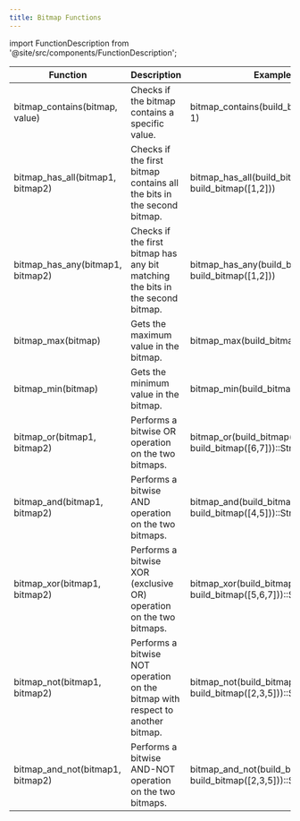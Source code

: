```yaml
---
title: Bitmap Functions
---
```


import FunctionDescription from '@site/src/components/FunctionDescription';

<FunctionDescription description="Introduced: v1.1.45"/>

| Function                         | Description                                                                    | Example                                                            | Result    |
|----------------------------------|--------------------------------------------------------------------------------|--------------------------------------------------------------------|-----------|
| bitmap_contains(bitmap, value)   | Checks if the bitmap contains a specific value.                                | bitmap_contains(build_bitmap([1,4,5]), 1)                          | 1         |
| bitmap_has_all(bitmap1, bitmap2) | Checks if the first bitmap contains all the bits in the second bitmap.         | bitmap_has_all(build_bitmap([1,4,5]), build_bitmap([1,2]))         | 0         |
| bitmap_has_any(bitmap1, bitmap2) | Checks if the first bitmap has any bit matching the bits in the second bitmap. | bitmap_has_any(build_bitmap([1,4,5]), build_bitmap([1,2]))         | 1         |
| bitmap_max(bitmap)               | Gets the maximum value in the bitmap.                                          | bitmap_max(build_bitmap([1,4,5]))                                  | 5         |
| bitmap_min(bitmap)               | Gets the minimum value in the bitmap.                                          | bitmap_min(build_bitmap([1,4,5]))                                  | 1         |
| bitmap_or(bitmap1, bitmap2)      | Performs a bitwise OR operation on the two bitmaps.                            | bitmap_or(build_bitmap([1,4,5]), build_bitmap([6,7]))::String      | 1,4,5,6,7 |
| bitmap_and(bitmap1, bitmap2)     | Performs a bitwise AND operation on the two bitmaps.                           | bitmap_and(build_bitmap([1,4,5]), build_bitmap([4,5]))::String     | 4,5       |
| bitmap_xor(bitmap1, bitmap2)     | Performs a bitwise XOR (exclusive OR) operation on the two bitmaps.            | bitmap_xor(build_bitmap([1,4,5]), build_bitmap([5,6,7]))::String   | 1,4,6,7   |
| bitmap_not(bitmap1, bitmap2)     | Performs a bitwise NOT operation on the bitmap with respect to another bitmap. | bitmap_not(build_bitmap([2,3]), build_bitmap([2,3,5]))::String     | (empty)   |
| bitmap_and_not(bitmap1, bitmap2) | Performs a bitwise AND-NOT operation on the two bitmaps.                       | bitmap_and_not(build_bitmap([2,3]), build_bitmap([2,3,5]))::String | (empty)   |